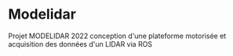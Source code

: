 # Modelidar
Projet MODELIDAR 2022 conception d'une plateforme motorisée et acquisition des données d'un LIDAR via ROS

